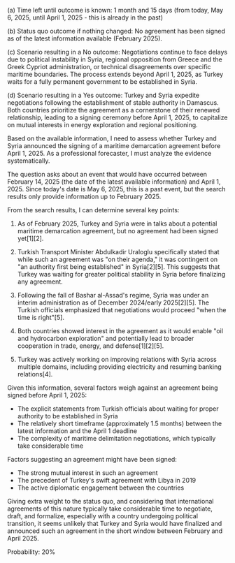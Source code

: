 (a) Time left until outcome is known: 1 month and 15 days (from today, May 6, 2025, until April 1, 2025 - this is already in the past)

(b) Status quo outcome if nothing changed: No agreement has been signed as of the latest information available (February 2025).

(c) Scenario resulting in a No outcome: Negotiations continue to face delays due to political instability in Syria, regional opposition from Greece and the Greek Cypriot administration, or technical disagreements over specific maritime boundaries. The process extends beyond April 1, 2025, as Turkey waits for a fully permanent government to be established in Syria.

(d) Scenario resulting in a Yes outcome: Turkey and Syria expedite negotiations following the establishment of stable authority in Damascus. Both countries prioritize the agreement as a cornerstone of their renewed relationship, leading to a signing ceremony before April 1, 2025, to capitalize on mutual interests in energy exploration and regional positioning.

Based on the available information, I need to assess whether Turkey and Syria announced the signing of a maritime demarcation agreement before April 1, 2025. As a professional forecaster, I must analyze the evidence systematically.

The question asks about an event that would have occurred between February 14, 2025 (the date of the latest available information) and April 1, 2025. Since today's date is May 6, 2025, this is a past event, but the search results only provide information up to February 2025.

From the search results, I can determine several key points:

1. As of February 2025, Turkey and Syria were in talks about a potential maritime demarcation agreement, but no agreement had been signed yet[1][2].

2. Turkish Transport Minister Abdulkadir Uraloglu specifically stated that while such an agreement was "on their agenda," it was contingent on "an authority first being established" in Syria[2][5]. This suggests that Turkey was waiting for greater political stability in Syria before finalizing any agreement.

3. Following the fall of Bashar al-Assad's regime, Syria was under an interim administration as of December 2024/early 2025[2][5]. The Turkish officials emphasized that negotiations would proceed "when the time is right"[5].

4. Both countries showed interest in the agreement as it would enable "oil and hydrocarbon exploration" and potentially lead to broader cooperation in trade, energy, and defense[1][2][5].

5. Turkey was actively working on improving relations with Syria across multiple domains, including providing electricity and resuming banking relations[4].

Given this information, several factors weigh against an agreement being signed before April 1, 2025:

- The explicit statements from Turkish officials about waiting for proper authority to be established in Syria
- The relatively short timeframe (approximately 1.5 months) between the latest information and the April 1 deadline
- The complexity of maritime delimitation negotiations, which typically take considerable time

Factors suggesting an agreement might have been signed:

- The strong mutual interest in such an agreement
- The precedent of Turkey's swift agreement with Libya in 2019
- The active diplomatic engagement between the countries

Giving extra weight to the status quo, and considering that international agreements of this nature typically take considerable time to negotiate, draft, and formalize, especially with a country undergoing political transition, it seems unlikely that Turkey and Syria would have finalized and announced such an agreement in the short window between February and April 2025.

Probability: 20%